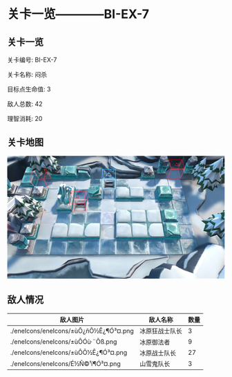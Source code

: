 # 关卡一览————BI-EX-7


## 关卡一览

关卡编号: BI-EX-7

关卡名称: 闷杀

目标点生命值: 3

敌人总数: 42

理智消耗: 20


## 关卡地图
![BI-EX-7](./oprMap/BI-EX-7.png)

## 敌人情况

| 敌人图片 | 敌人名称 | 数量  |
|---------|-----|-----|
| ./eneIcons/eneIcons/±ùÔ­¿ñÕ½Ê¿¶Ó³¤.png| 冰原狂战士队长  |   3  |
| ./eneIcons/eneIcons/±ùÔ­Óù·¨Õß.png| 冰原御法者  |   9  |
| ./eneIcons/eneIcons/±ùÔ­Õ½Ê¿¶Ó³¤.png| 冰原战士队长  |   27  |
| ./eneIcons/eneIcons/É½Ñ©¹í¶Ó³¤.png| 山雪鬼队长  |   3  |
